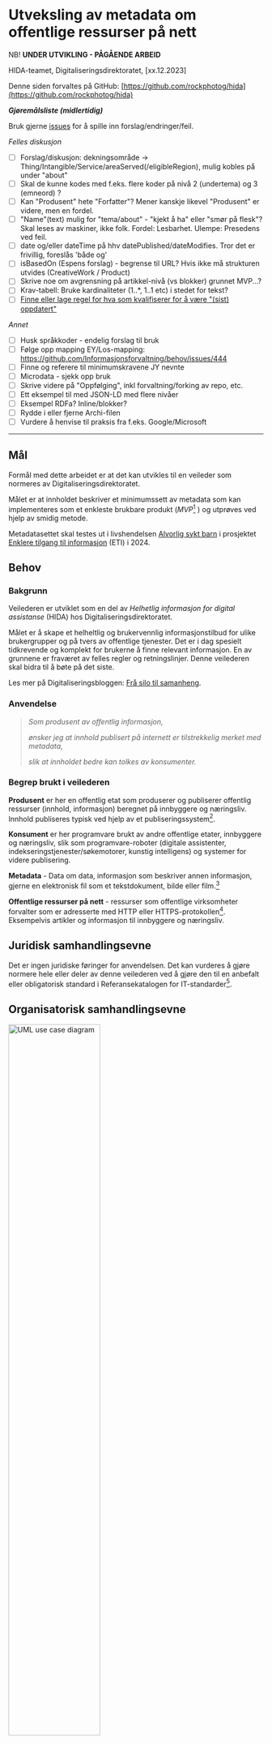 # Utveksling av metadata om offentlige ressurser på nett

NB! **UNDER UTVIKLING - PÅGÅENDE ARBEID**

HIDA-teamet, Digitaliseringsdirektoratet, [xx.12.2023]

Denne siden forvaltes på GitHub: [https://github.com/rockphotog/hida](https://github.com/rockphotog/hida)

***Gjøremålsliste (midlertidig)***  

Bruk gjerne [issues](https://github.com/rockphotog/hida/issues) for å spille inn forslag/endringer/feil.  

_Felles diskusjon_

- [ ] Forslag/diskusjon: dekningsområde -> Thing/Intangible/Service/areaServed(/eligibleRegion), mulig kobles på under "about"
- [ ] Skal de kunne kodes med f.eks. flere koder på nivå 2 (undertema) og 3 (emneord) ?
- [ ] Kan "Produsent" hete "Forfatter"? Mener kanskje likevel "Produsent" er videre, men en fordel.
- [ ] "Name"(text) mulig for "tema/about" - "kjekt å ha" eller "smør på flesk"? Skal leses av maskiner, ikke folk. Fordel: Lesbarhet. Ulempe: Presedens ved feil.  
- [ ] date og/eller dateTime på hhv datePublished/dateModifies. Tror det er frivillig, foreslås 'både og'  
- [ ] isBasedOn (Espens forslag) - begrense til URL? Hvis ikke må strukturen utvides (CreativeWork / Product)
- [ ] Skrive noe om avgrensning på artikkel-nivå (vs blokker) grunnet MVP...?
- [ ] Krav-tabell: Bruke kardinaliteter (1..*, 1..1 etc) i stedet for tekst?
- [ ] [Finne eller lage regel for hva som kvalifiserer for å være "(sist) oppdatert"](https://github.com/rockphotog/hida/issues/1)

_Annet_

- [ ] Husk språkkoder - endelig forslag til bruk  
- [ ] Følge opp mapping EY/Los-mapping: https://github.com/Informasjonsforvaltning/behov/issues/444 
- [ ] Finne og referere til minimumskravene JY nevnte
- [ ] Microdata - sjekk opp bruk
- [ ] Skrive videre på "Oppfølging", inkl forvaltning/forking av repo, etc. 
- [ ] Ett eksempel til med JSON-LD med flere nivåer
- [ ] Eksempel RDFa? Inline/blokker?
- [ ] Rydde i eller fjerne Archi-filen 
- [ ] Vurdere å henvise til praksis fra f.eks. Google/Microsoft

---

## Mål

Formål med dette arbeidet er at det kan utvikles til en veileder som normeres av Digitaliseringsdirektoratet.  

Målet er at innholdet beskriver et minimumssett av metadata som kan implementeres som et enkleste brukbare produkt (_MVP_[^1] ) og utprøves ved hjelp av smidig metode.  

Metadatasettet skal testes ut i livshendelsen [Alvorlig sykt barn](https://alvorligsyktbarn.no/) i prosjektet [Enklere tilgang til informasjon](https://alvorligsyktbarn.no/enklere-tilgang-til-informasjon) (ETI) i 2024.  

## Behov

### Bakgrunn

Veilederen er utviklet som en del av _Helhetlig informasjon for digital assistanse_ (HIDA) hos Digitaliseringsdirektoratet.

Målet er å skape et helheltlig og brukervennlig informasjonstilbud for ulike brukergrupper og på tvers av offentlige tjenester. Det er i dag spesielt tidkrevende og komplekt for brukerne å finne relevant informasjon. En av grunnene er fraværet av felles regler og retningslinjer. Denne veilederen skal bidra til å bøte på det siste. 

Les mer på Digitaliseringsbloggen: [Frå silo til samanheng](https://www.digdir.no/sammenhengende-tjenester/fra-silo-til-samanheng/5240).

### Anvendelse

>_Som produsent av offentlig informasjon,_
>
>_ønsker jeg at innhold publisert på internett er tilstrekkelig merket med metadata,_
>
>_slik at innholdet bedre kan tolkes av konsumenter._

### Begrep brukt i veilederen

**Produsent** er her en offentlig etat som produserer og publiserer offentlig ressurser (innhold, informasjon) beregnet på innbyggere og næringsliv. Innhold publiseres typisk ved hjelp av et publiseringssystem[^2].

**Konsument** er her programvare brukt av andre offentlige etater, innbyggere og næringsliv, slik som programvare-roboter (digitale assistenter, indekseringstjenester/søkemotorer, kunstig intelligens) og systemer for videre publisering.

**Metadata** - Data om data, informasjon som beskriver annen informasjon, gjerne en elektronisk fil som et tekstdokument, bilde eller film.[^3]

**Offentlige ressurser på nett** - ressurser som offentlige virksomheter forvalter som er adresserte med HTTP eller HTTPS-protokollen[^4]. Eksempelvis artikler og informasjon til innbyggere og næringsliv.

## Juridisk samhandlingsevne

Det er ingen juridiske føringer for anvendelsen. Det kan vurderes å gjøre normere hele eller deler av denne veilederen ved å gjøre den til en anbefalt eller obligatorisk standard i Referansekatalogen for IT-standarder[^5].

## Organisatorisk samhandlingsevne

<img width="60%" src="diagrams/usecase-a.png" alt="UML use case diagram" />

_**Figur 1** UML Use Case-diagram for organisatorisk samhandlingsevne_

En _produsent_ sørger for å publisere informasjon på internett. Produsenten kan også oppdatere eller trekke tilbake informasjonen. Informasjonen som publiseres må beskrives (metadata).

En _konsument_ vil kunne lese informasjonen publisert av produsenten, inkludert metadata. En konsument kan bearbeide informasjonen og dele den videre, ved så å innta rollen som produsent.  

<!-- <img width="90%" src="diagrams/organizational-alt-1.png" /> -->
<!-- Må bruke HTML for størrelse på bilder -->
<img width="60%" src="diagrams/organizational.png" alt="archimate business diagram" />

_**Figur 2** Archimate-diagram for organisatorisk samhandlingsevne_

## Semantisk samhandlingsevne

Under følger beskrivelse av felles informasjonsmodell, kodeverk/terminologi og syntaks/format for utveksling av metadata.  

<img width="50%" src="diagrams/semantic-eira.png" alt="UML klassediagram for metadata" />

_**Figur 3** Semantisk innhold i henhold til EIRA 6.0.0 (KLADD)_

### Informasjonsmodell

Dette er et subsett baseret på [publisere liste, DCAT etc?]. Minimumskrav kommer fra 

- [_ESS_ **ikke** denne kilden jeg tenker på, dog:]
- [Obligatorisk for [datasett](https://data.norge.no/guide/veileder-beskrivelse-av-datasett): beskrivelse, identifikator, tema, tittel, utgiver]
- [Anbefalt: begrep, ble generert ved, datasettdistribusjon, dekningsområde, emneord, følger, kontaktpunkt, tidsrom, tilgangsnivå]

<img width="60%" src="diagrams/klassediagram.png" alt="UML klassediagram for metadata" />

_**Figur 4** UML klassediagram for metadata_

| **Metadata-felt** | **Type** | **Krav** | **Beskrivelse** |
| --- | --- | --- | --- |
| **Utgiver** | enhet | Obligatorisk | Organisasjonen som publiserer teksten på eget nettsted |
| **Produsent** | enhet | Frivillig, flere er mulig | Organisasjonen som forfatter teksten |
| **Beskrivelse** | tekst | Frivillig | Kort beskrivelse av tekstens innhold og kontekst |
| **Hovedspråk** | kodet | Obligatorisk | Språket størstedelen av teksten er på, se _Kodeverk/terminologi_ |
| **Identifikator** | tekst | Obligatorisk | Unik identifikator basert på UUID[^6] |
| **Tema** | kodet | Obligatorisk, flere er mulig | Tekstens hovedtema basert på Los, se Kodeverk/terminologi. |
| **Tittel** | tekst | Obligatorisk | Artikkelens tittel |
| **Dato opprettet** | dato | Frivillig | Dato for publisering |
| **Dato sist oppdatert** | dato | Frivillig | Dato for oppdatering |
| **Basert på** | URL | Frivillig, flere er mulig | Peker til original(er) hvis dette er et derivat, for eksempel ved automatisk sammenstilling med kunstig intelligens. |

### Kodeverk/terminologi

#### Tema

Los benyttes for kor koding av attributtet _tema_.

Los er et felles vokabular som er temainndelt for å kategorisere og beskrive offentlige tjenester og ressurser[^7]. Los brukes her primært for å kategorisere og beskrive offentlige sluttbrukertjenester og ressurser, samt å optimalisere søk på nettsider.

Det kan oppgis tre koder: [NB, se Gjøremålsliste]

1. Det skal som minimum kodes med **hovedtema**
2. Det er sterkt anbefalt og også kode med **undertema**
3. Det er anbefalt å kode med **emneord**

Se dokumentasjon for Los på data.norge.no: [Los (norge.no)](https://data.norge.no/docs/los-dokumentasjon)

#### Hovedspråk

- [ ] TODO -\> nb|nn|en etc. som streng, ikke BCP-47[^8].

### Syntaks/format

Det anbefales å uttrykke metadata på ett eller flere format som kan benyttes med CMS. Det finnes ingen dominerende standard. Mye brukte formater er JSON Linked Data (JSON-LD), RDFa og [Micodata]. Felles for disse er at de benytter vokabular beskrevet på Schema.org, et dugnadsdrevet arbeid med mål om å lage og forvalte [skjemaer] for strukturerte data på internett.

#### Kobling til schema.org

Attributtene er hovedsaklig hentet fra _CreativeWork_[^9].

| **Metadata-felt** | **Schema.org** | **Datatype** |
| --- | --- | --- |
| **Utgiver** | publisher | Organization (legalName, identifier) |
| **Produsent** | author | Organization (legalName, identifier) |
| **Beskrivelse** | description | Text |
| **Hovedspråk** | inLanguage | Text [eller Language] |
| **Identifikator** | identifier | Text |
| **Tema** | about | Thing (name, additionalType) |
| **Tittel** | headline | Text |
| **Dato opprettet** | datePublished | Date / DateTime |
| **Dato sist oppdatert** | dateModified | Date / DateTime |
| **Basert på** | isBasedOn | URL |

Eksempel på bruk finnes i Appendiks 1 – Eksempel på JSON-LD.

## Teknisk samhandlingsevne

<img src="diagrams/technical.png" width="90%" alt="" />

_**Figur 5** Teknisk samhandlingsevne beskrevet med ArchiMate [også humor]_

En _produsent_ må ha et publiseringssystem som støtter én eller flere format. Denne veilederen presiserer støtte for JSON-LD bygd opp med vokabular fra Schema.org på artikkelnivå (side) som minimumskrav. Ytterligere formater f.eks. RDFa på artikkel- og blokknivå kan prøves ut.

Innholdet skal publiseres på internett fritt tilgjengelig og uten hinder.

En _konsument_ må ha programvare som kan lese og behandle informasjon, inkludert metadata, fra produsentenes publiseringssystem. Det er et minimumskrav å kunne lese og behandle JSON-LD bygd opp med vokabular fra Schema.org.

## Oppfølging

[Anbefaling om videre oppfølging av veilederen for å ferdigstille den hvis det er mangler (les: Los), anbefaling om prosess for utprøving (les: ETI, +), normering/forvaltning (f.eks. publisering via GitHub]

---

## Appendiks A – Eksempler

### JSON-LD

<img width="90%" src="diagrams/example-json-ld-1.png" alt="diagram" />

_**Figur 6** Et lesbart eksempel på metadata som JSON-LD_

```json
<script type="application/ld+json"\>
{
    "@context": "https://schema.org",
    "@type": "CreativeWork",
    "publisher": {
        "legalname" : "Digitaliseringsdirektoratet",
        "identifier" : "991 825 827"
    },
    "author": {
        "legalname" : "Digitaliseringsdirektoratet",
        "identifier" : "991 825 827"
    },
    "description" : "Et eksempel på en beskrivelse av innholdet",
    "inLanguage" : "nb",
    "identifier" : "b84c398f-ebcd-46a7-929f-eaab7728008e ",
    "about" : {
        "name" : "Bålbrenning",
        "additionalType" : "https://psi.norge.no/los/ord/balbrenning"
     },
    "headline" : "Regler for bålbrenning ved Økern Portal",
    "datePublished" : "2023-12-05"
}
</script\>
```

## Appendix B - Verktøy

- [PlantUML](https://plantuml.com/)
- [PlantText Editor](https://www.planttext.com/)
- [Archi](https://www.archimatetool.com/) - archimate modelling

[^1]: Minimum viable product, et så enkelt produkt som mulig, men som faktisk gir verdi for brukerne og nyttig tilbakemelding til videreutvikling

[^2]: Engelsk: Content management system (CMS)

[^3]: [metadata - Felles begrepskatalog](https://www.termportalen.no/FBK/bkg/20b2e2a5-9fe1-11e5-a9f8-e4115b280940)

[^4]: [Peikarar til offentlege ressursar på nett - Digdir](https://www.digdir.no/standarder/peikarar-til-offentlege-ressursar-pa-nett/1492)

[^5]: [Referansekatalogen for IT-standardar - Digdir](https://www.digdir.no/standarder/referansekatalogen-it-standardar/1480)

[^6]: [RFC 4122 - A Universally Unique IDentifier (UUID) URN Namespace (ietf.org)](https://datatracker.ietf.org/doc/html/rfc4122)

[^7]: [Los - felles vokabular for klassifisering av offentlige tjenester og ressurser - Digdir](https://www.digdir.no/informasjonsforvaltning/los-felles-vokabular-klassifisering-av-offentlige-tjenester-og-ressurser/2434)

[^8]: [Information on BCP 47 » RFC Editor (rfc-editor.org)](https://www.rfc-editor.org/info/bcp47)

[^9]: [CreativeWork - Schema.org Type](https://schema.org/CreativeWork)
